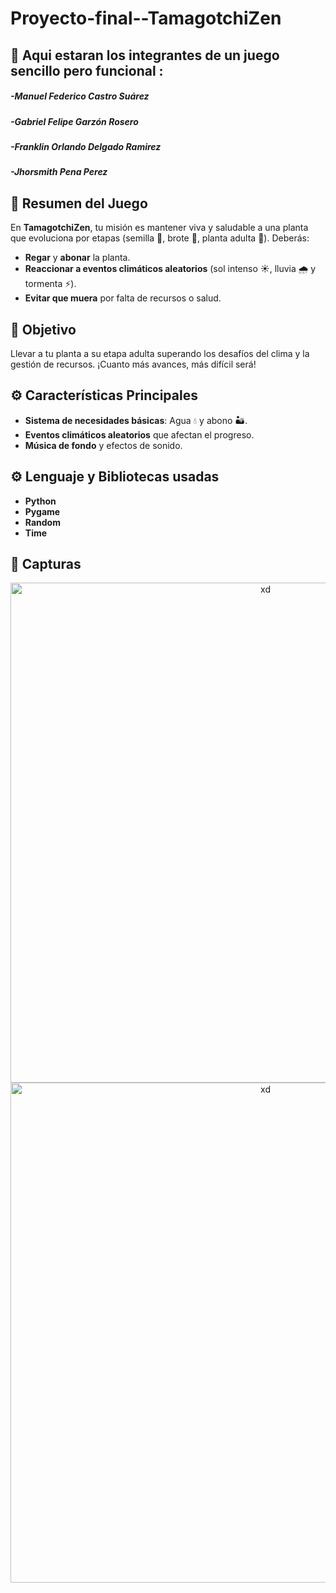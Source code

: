 # Proyecto-final--TamagotchiZen
## 👥 Aqui estaran los integrantes de un juego sencillo pero funcional :

##### -*Manuel Federico Castro Suárez*
##### -*Gabriel Felipe Garzón Rosero*
##### -*Franklin Orlando Delgado Ramirez*
##### -*Jhorsmith Pena Perez*

## 📝 Resumen del Juego
En **TamagotchiZen**, tu misión es mantener viva y saludable a una planta que evoluciona por etapas (semilla 🌰, brote 🌿, planta adulta 🌳). Deberás:
- **Regar** y **abonar** la planta.
- **Reaccionar a eventos climáticos aleatorios** (sol intenso ☀️, lluvia 🌧️ y tormenta ⚡).
- **Evitar que muera** por falta de recursos o salud.

## 🎯 Objetivo
Llevar a tu planta a su etapa adulta superando los desafíos del clima y la gestión de recursos. ¡Cuanto más avances, más difícil será!

## ⚙️ Características Principales
- **Sistema de necesidades básicas**: Agua 💧 y abono 🏜️.
- **Eventos climáticos aleatorios** que afectan el progreso.
- **Música de fondo** y efectos de sonido.

## ⚙️ Lenguaje y Bibliotecas usadas
- **Python**
- **Pygame**
- **Random**
- **Time**

## 🌷 Capturas
<div align="center">
  <img src="https://github.com/Programacion-UNAL202024-2/Proyecto-final--TamagotchiZen/blob/main/captura_juego_lluvia.jpeg" alt="xd" width="800px">
</div>

<div align="center">
  <img src="https://github.com/Programacion-UNAL202024-2/Proyecto-final--TamagotchiZen/blob/main/captura_juego_desierto.jpeg" alt="xd" width="800px">
</div>
